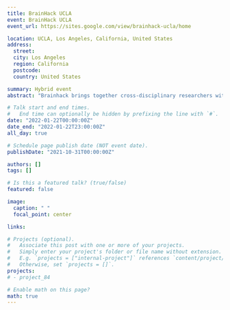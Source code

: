 ```yaml
---
title: BrainHack UCLA
event: BrainHack UCLA
event_url: https://sites.google.com/view/brainhack-ucla/home

location: UCLA, Los Angeles, California, United States
address:
  street:
  city: Los Angeles
  region: California
  postcode:
  country: United States

summary: Hybrid event
abstract: "Brainhack brings together cross-disciplinary researchers within the neuroimaging community at UCLA "

# Talk start and end times.
#   End time can optionally be hidden by prefixing the line with `#`.
date: "2022-01-22T00:00:00Z"
date_end: "2022-01-22T23:00:00Z"
all_day: true

# Schedule page publish date (NOT event date).
publishDate: "2021-10-31T00:00:00Z"

authors: []
tags: []

# Is this a featured talk? (true/false)
featured: false

image:
  caption: " "
  focal_point: center

links:

# Projects (optional).
#   Associate this post with one or more of your projects.
#   Simply enter your project's folder or file name without extension.
#   E.g. `projects = ["internal-project"]` references `content/project/deep-learning/index.md`.
#   Otherwise, set `projects = []`.
projects:
# - project_84

# Enable math on this page?
math: true
---
```

